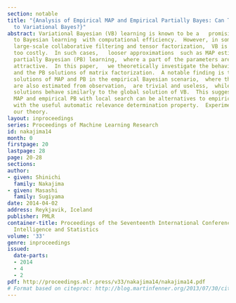 ```yaml
---
section: notable
title: "{Analysis of Empirical MAP and Empirical Partially Bayes: Can They be Alternatives
  to Variational Bayes?}"
abstract: Variational Bayesian (VB) learning is known to be a   promising   approximation
  to Bayesian learning  with computational efficiency.  However, in some applications,  e.g.,
  large-scale collaborative filtering and tensor factorization,  VB is still computationally
  too costly.  In such cases,   looser approximations  such as MAP estimation and
  partially Bayesian (PB) learning,  where a part of the parameters are point-estimated,  seem
  attractive.  In this paper,   we theoretically investigate the behavior of the MAP
  and the PB solutions of matrix factorization.  A notable finding is that the global
  solutions of MAP and PB in the empirical Bayesian scenario,  where the hyperparameters
  are also estimated from observation,  are trivial and useless,  while  their local
  solutions behave similarly to the global solution of VB.  This suggests that empirical
  MAP and empirical PB with local search can be alternatives to empirical VB  equipped
  with the useful automatic relevance determination property.  Experiments support
  our theory.
layout: inproceedings
series: Proceedings of Machine Learning Research
id: nakajima14
month: 0
firstpage: 20
lastpage: 28
page: 20-28
sections: 
author:
- given: Shinichi
  family: Nakajima
- given: Masashi
  family: Sugiyama
date: 2014-04-02
address: Reykjavik, Iceland
publisher: PMLR
container-title: Proceedings of the Seventeenth International Conference on Artificial
  Intelligence and Statistics
volume: '33'
genre: inproceedings
issued:
  date-parts:
  - 2014
  - 4
  - 2
pdf: http://proceedings.mlr.press/v33/nakajima14/nakajima14.pdf
# Format based on citeproc: http://blog.martinfenner.org/2013/07/30/citeproc-yaml-for-bibliographies/
---
```

